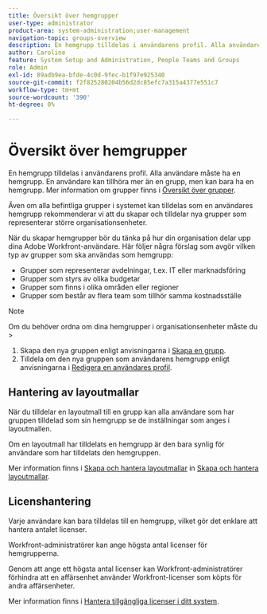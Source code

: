 ```yaml
---
title: Översikt över hemgrupper
user-type: administrator
product-area: system-administration;user-management
navigation-topic: groups-overview
description: En hemgrupp tilldelas i användarens profil. Alla användare måste ha en hemgrupp. En användare kan tillhöra mer än en grupp, men kan bara ha en hemgrupp. Även om alla befintliga grupper i systemet kan tilldelas som en användares hemgrupp rekommenderar vi att du skapar och tilldelar nya grupper som representerar större organisationsenheter. När du skapar hemgrupper bör du tänka på hur din organisation delar upp dina Adobe Workfront-användare.
author: Caroline
feature: System Setup and Administration, People Teams and Groups
role: Admin
exl-id: 89adb9ea-bfde-4c0d-9fec-b1f97e925340
source-git-commit: f2f825280204b56d2dc85efc7a315a4377e551c7
workflow-type: tm+mt
source-wordcount: '390'
ht-degree: 0%

---
```


# Översikt över hemgrupper

En hemgrupp tilldelas i användarens profil. Alla användare måste ha en hemgrupp. En användare kan tillhöra mer än en grupp, men kan bara ha en hemgrupp. Mer information om grupper finns i [Översikt över grupper](../../../administration-and-setup/manage-groups/groups-overview/groups.md).

Även om alla befintliga grupper i systemet kan tilldelas som en användares hemgrupp rekommenderar vi att du skapar och tilldelar nya grupper som representerar större organisationsenheter.

När du skapar hemgrupper bör du tänka på hur din organisation delar upp dina Adobe Workfront-användare. Här följer några förslag som avgör vilken typ av grupper som ska användas som hemgrupp:

* Grupper som representerar avdelningar, t.ex. IT eller marknadsföring
* Grupper som styrs av olika budgetar
* Grupper som finns i olika områden eller regioner
* Grupper som består av flera team som tillhör samma kostnadsställe

>[!NOTE]
>
>Om du behöver ordna om dina hemgrupper i organisationsenheter måste du >
>1. Skapa den nya gruppen enligt anvisningarna i [Skapa en grupp](../../../administration-and-setup/manage-groups/create-and-manage-groups/create-a-group.md).
>1. Tilldela om den nya gruppen som användarens hemgrupp enligt anvisningarna i [Redigera en användares profil](../../../administration-and-setup/add-users/create-and-manage-users/edit-a-users-profile.md).

>


## Hantering av layoutmallar

När du tilldelar en layoutmall till en grupp kan alla användare som har gruppen tilldelad som sin hemgrupp se de inställningar som anges i layoutmallen.

Om en layoutmall har tilldelats en hemgrupp är den bara synlig för användare som har tilldelats den hemgruppen.

Mer information finns i [Skapa och hantera layoutmallar](../../../administration-and-setup/customize-workfront/use-layout-templates/create-and-manage-layout-templates.md) in [Skapa och hantera layoutmallar](../../../administration-and-setup/customize-workfront/use-layout-templates/create-and-manage-layout-templates.md).

## Licenshantering

Varje användare kan bara tilldelas till en hemgrupp, vilket gör det enklare att hantera antalet licenser.

Workfront-administratörer kan ange högsta antal licenser för hemgrupperna.

Genom att ange ett högsta antal licenser kan Workfront-administratörer förhindra att en affärsenhet använder Workfront-licenser som köpts för andra affärsenheter.

Mer information finns i [Hantera tillgängliga licenser i ditt system](../../../administration-and-setup/get-started-wf-administration/manage-available-licenses-in-your-system.md).
